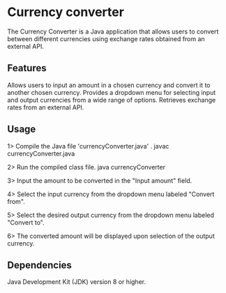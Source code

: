 # Currency converter
The Currency Converter is a Java application that allows users to convert between different currencies using exchange rates obtained from an external API.

## Features
Allows users to input an amount in a chosen currency and convert it to another chosen currency.
Provides a dropdown menu for selecting input and output currencies from a wide range of options.
Retrieves exchange rates from an external API.

## Usage
1> Compile the Java file 'currencyConverter.java' .
  javac currencyConverter.java

2> Run the compiled class file.
  java currencyConverter
  
3> Input the amount to be converted in the "Input amount" field.

4> Select the input currency from the dropdown menu labeled "Convert from".

5> Select the desired output currency from the dropdown menu labeled "Convert to".

6> The converted amount will be displayed upon selection of the output currency.

## Dependencies
Java Development Kit (JDK) version 8 or higher.

